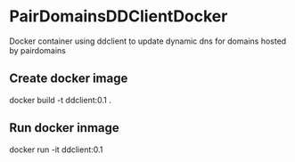 # PairDomainsDDClientDocker
Docker container using ddclient to update dynamic dns for domains hosted by pairdomains

## Create docker image

docker build -t ddclient:0.1 .

## Run docker inmage

docker run -it ddclient:0.1
